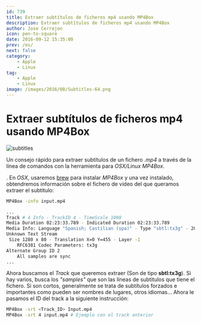 ```yaml
---
id: 739
title: Extraer subtítulos de ficheros mp4 usando MP4Box
description: Extraer subtítulos de ficheros mp4 usando MP4Box
author: Jose Cerrejon
icon: pen-to-square
date: 2016-09-12 15:35:00
prev: /es/
next: false
category:
    - Apple
    - Linux
tag:
    - Apple
    - Linux
image: /images/2016/08/Subtitles-64.png
---
```


# Extraer subtítulos de ficheros mp4 usando MP4Box

![subtitles](/images/2016/08/Subtitles-64.png)

Un consejo rápido para extraer subtítulos de un fichero _.mp4_ a través de la línea de comandos con la herramienta para _OSX/Linux MP4Box_.

. En _OSX_, usaremos [brew](https://brew.sh/) para instalar _MP4Box_ y una vez instalado, obtendremos información sobre el fichero de vídeo del que queramos extraer el subtítulo:

```bash
MP4Box -info input.mp4
```

```bash
...
Track # 4 Info - TrackID 4 - TimeScale 1000
Media Duration 02:23:33.789 - Indicated Duration 02:23:33.789
Media Info: Language "Spanish; Castilian (spa)" - Type "sbtl:tx3g" - 204 samples
Unknown Text Stream
 Size 1280 x 80 - Translation X=0 Y=455 - Layer -1
	RFC6381 Codec Parameters: tx3g
Alternate Group ID 2
	All samples are sync
...
```

Ahora buscamos el _Track_ que queremos extraer (Son de tipo **sbtl:tx3g**). Si hay varios, busca los _"samples"_ que son las líneas de subtitulos que tiene el fichero. Si son cortos, generalmente se trata de subtítulos forzados e importantes como pueden ser nombres de lugares, otros idiomas... Ahora le pasamos el ID del track a la siguiente instrucción:

```bash
MP4Box -srt <Track_ID> Input.mp4
MP4Box -srt 4 input.mp4 # Ejemplo con el track anterior
```
